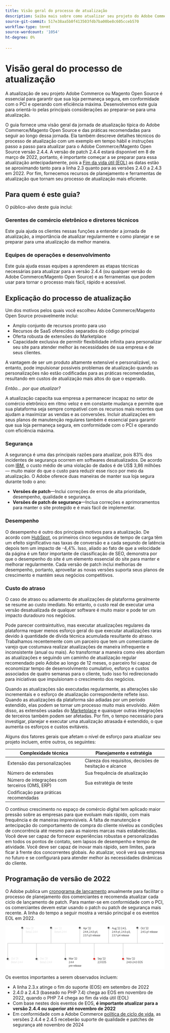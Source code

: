 ```yaml
---
title: Visão geral do processo de atualização
description: Saiba mais sobre como atualizar seu projeto do Adobe Commerce e do Magento Open Source ajuda a manter sua loja segura e funcionando com eficiência.
source-git-commit: 517e38aa5b0f413503fdb7ba00be8c605cceb570
workflow-type: tm+mt
source-wordcount: '1054'
ht-degree: 0%

---
```



# Visão geral do processo de atualização

A atualização de seu projeto Adobe Commerce ou Magento Open Source é essencial para garantir que sua loja permaneça segura, em conformidade com o PCI e operando com eficiência máxima. Desenvolvemos este guia para orientá-lo pelas principais considerações ao preparar-se para uma atualização.

O guia fornece uma visão geral da jornada de atualização típica do Adobe Commerce/Magento Open Source e das práticas recomendadas para seguir ao longo dessa jornada. Ela também descreve detalhes técnicos do processo de atualização com um exemplo em tempo hábil e instruções passo a passo para atualizar para o Adobe Commerce/Magento Open Source versão 2.4.4. A versão de patch 2.4.4 estará disponível em 8 de março de 2022, portanto, é importante começar a se preparar para essa atualização antecipadamente, pois a [Fim da vida útil (EOL)](https://devdocs.magento.com/release/lifecycle-policy.html) as datas estão se aproximando tanto para a linha 2.3 quanto para as versões 2.4.0 a 2.4.3 em 2022. Por fim, fornecemos recursos de planejamento e ferramentas de atualização que tornam seu processo de atualização mais eficiente.

## Para quem é este guia?

O público-alvo deste guia inclui:

### Gerentes de comércio eletrônico e diretores técnicos

Este guia ajuda os clientes nessas funções a entender a jornada de atualização, a importância de atualizar regularmente e como planejar e se preparar para uma atualização da melhor maneira.

### Equipes de operações e desenvolvimento

Este guia ajuda essas equipes a aprenderem as etapas técnicas necessárias para atualizar para a versão 2.4.4 (ou qualquer versão do Adobe Commerce/Magento Open Source) e as ferramentas que podem usar para tornar o processo mais fácil, rápido e acessível.

## Explicação do processo de atualização

Um dos motivos pelos quais você escolheu Adobe Commerce/Magento Open Source provavelmente inclui:

- Amplo conjunto de recursos pronto para uso
- Recursos de SaaS oferecidos separados do código principal
- Oferta robusta de extensões do Marketplace
- Capacidade exclusiva de permitir flexibilidade infinita para personalizar seu site para atender melhor às necessidades de sua empresa e de seus clientes.

A vantagem de ser um produto altamente extensível e personalizável, no entanto, pode impulsionar possíveis problemas de atualização quando as personalizações não estão codificadas para as práticas recomendadas, resultando em custos de atualização mais altos do que o esperado.

_Então... por que atualizar?_

A atualização capacita sua empresa a permanecer incapaz no setor de comércio eletrônico em ritmo veloz e em constante mudança e permite que sua plataforma seja sempre compatível com os recursos mais recentes que ajudam a maximizar as vendas e as conversões. Incluir atualizações em seus planos de manutenção regulares também é essencial para garantir que sua loja permaneça segura, em conformidade com o PCI e operando com eficiência máxima.

### Segurança

A segurança é uma das principais razões para atualizar, pois 83% dos incidentes de segurança ocorrem em softwares desatualizados. De acordo com [IBM](https://www.ibm.com/security/data-breach), o custo médio de uma violação de dados é de US$ 3,86 milhões — muito maior do que o custo para reduzir esse risco por meio da atualização. O Adobe oferece duas maneiras de manter sua loja segura durante todo o ano:

- **Versões de patch**—Inclui correções de erros de alta prioridade, desempenho, qualidade e segurança.
- **Versões de patch de segurança**—Inclua correções e aprimoramentos para manter o site protegido e é mais fácil de implementar.

### Desempenho

O desempenho é outro dos principais motivos para a atualização. De acordo com [HubSpot](https://blog.hubspot.com/marketing/page-load-time-conversion-rates), os primeiros cinco segundos de tempo de carga têm um efeito significativo nas taxas de conversão e a cada segundo de latência depois tem um impacto de -4,4%. Isso, aliado ao fato de que a velocidade da página é um fator importante de classificação de SEO, demonstra por que o desempenho do site é um elemento essencial do site para manter e melhorar regularmente. Cada versão de patch inclui melhorias de desempenho, portanto, aproveitar as novas versões suporta seus planos de crescimento e mantém seus negócios competitivos.

### Custo do atraso

O caso de atraso ou adiamento de atualizações de plataforma geralmente se resume ao custo imediato. No entanto, o custo real de executar uma versão desatualizada de qualquer software é muito maior e pode ter um impacto duradouro nos negócios.

Pode parecer contraintuitivo, mas executar atualizações regulares da plataforma requer menos esforço geral do que executar atualizações raras devido à quantidade de dívida técnica acumulada resultante do atraso. Trabalhamos recentemente com um parceiro que tem um comerciante de varejo que costumava realizar atualizações de maneira infrequente e inconsistente (anual ou mais). Ao transformar a maneira como eles abordam as atualizações e seguindo um caminho de atualização regular recomendado pelo Adobe ao longo de 12 meses, o parceiro foi capaz de economizar tempo de desenvolvimento cumulativo, esforço e custos associados de quatro semanas para o cliente, tudo isso foi redirecionado para iniciativas que impulsionam o crescimento dos negócios.

Quando as atualizações são executadas regularmente, as alterações são incrementais e o esforço de atualização correspondente reflete isso. Quando as atualizações da plataforma são adiadas por um período estendido, elas podem se tornar um processo muito mais envolvido. Além disso, as extensões usadas do [Marketplace](https://marketplace.magento.com/) e quaisquer outras integrações de terceiros também podem ser afetadas. Por fim, o tempo necessário para investigar, planejar e executar uma atualização atrasada é estendido, o que aumenta os esforços e custos evitáveis.

Alguns dos fatores gerais que afetam o nível de esforço para atualizar seu projeto incluem, entre outros, os seguintes:

| Complexidade técnica | Planejamento e estratégia |
|-----------------------------------------------------------|--------------------------------------------------------------|
| Extensão das personalizações | Clareza dos requisitos, decisões de hesitação e alcance |
| Número de extensões | Sua frequência de atualização |
| Número de integrações com terceiros (OMS, ERP) | Sua estratégia de teste |
| Codificação para práticas recomendadas |  |

O contínuo crescimento no espaço de comércio digital tem aplicado maior pressão sobre as empresas para que evoluam mais rápido, com mais frequência e de maneiras imprevisíveis. A falta de manutenção e antecipação do comportamento de compra do cliente nivelou as condições de concorrência até mesmo para as maiores marcas mais estabelecidas. Você deve ser capaz de fornecer experiências robustas e personalizadas em todos os pontos de contato, sem lapsos de desempenho e tempo de atividade. Você deve ser capaz de inovar mais rápido, sem limites, para ficar à frente dos concorrentes globais. Ao atualizar, você verá sua empresa no futuro e se configurará para atender melhor às necessidades dinâmicas do cliente.

## Programação de versão de 2022

O Adobe publica um [cronograma de lançamento](https://devdocs.magento.com/release/) anualmente para facilitar o processo de planejamento dos comerciantes e recomenda atualizar cada ciclo de lançamento de patch. Para manter-se em conformidade com o PCI, os comerciantes devem estar usando o patch ou patch de segurança mais recente. A linha do tempo a seguir mostra a versão principal e os eventos EOL em 2022.

![](../assets/upgrade-guide/2022-release-timeline.png)

Os eventos importantes a serem observados incluem:

- A linha 2.3.x atinge o fim do suporte (EOS) em setembro de 2022
- 2.4.0 a 2.4.3 (baseado no PHP 7.4) chega ao EOS em novembro de 2022, quando o PHP 7.4 chega ao fim da vida útil (EOL)
- Com base nestes dois eventos de EOS, **é importante atualizar para a versão 2.4.4 ou superior até novembro de 2022**
- Em conformidade com a Adobe Commerce [política de ciclo de vida](https://devdocs.magento.com/release/lifecycle-policy.html), as versões 2.4.4 e 2.4.5 receberão suporte de qualidade e patches de segurança até novembro de 2024

